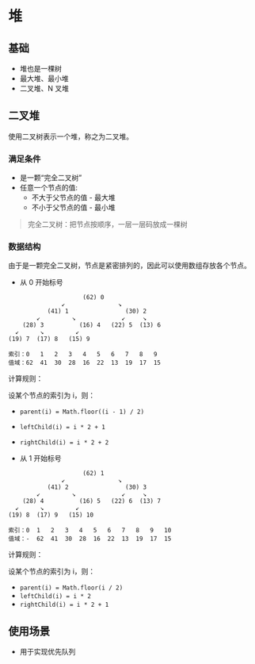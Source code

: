# 堆

## 基础

- 堆也是一棵树
- 最大堆、最小堆
- 二叉堆、N 叉堆

## 二叉堆

使用二叉树表示一个堆，称之为二叉堆。

### 满足条件

- 是一颗“完全二叉树”
- 任意一个节点的值:
  - 不大于父节点的值 - 最大堆
  - 不小于父节点的值 - 最小堆

> 完全二叉树：把节点按顺序，一层一层码放成一棵树

### 数据结构

由于是一颗完全二叉树，节点是紧密排列的，因此可以使用数组存放各个节点。

- 从 0 开始标号

```
                     (62) 0
               ↙               ↘
           (41) 1                (30) 2
        ↙         ↘             ↙     ↘
    (28) 3          (16) 4   (22) 5  (13) 6
  ↙      ↘         ↙
(19) 7  (17) 8   (15) 9
```

```
索引：0   1   2   3   4   5   6   7   8   9
值域：62  41  30  28  16  22  13  19  17  15
```

计算规则：

设某个节点的索引为 i，则：

- `parent(i) = Math.floor((i - 1) / 2)`
- `leftChild(i) = i * 2 + 1`
- `rightChild(i) = i * 2 + 2`

- 从 1 开始标号

```
                     (62) 1
               ↙               ↘
           (41) 2                (30) 3
        ↙         ↘             ↙     ↘
    (28) 4          (16) 5   (22) 6  (13) 7
  ↙      ↘         ↙
(19) 8  (17) 9   (15) 10
```

```
索引：0  1   2   3   4   5   6   7   8   9   10
值域：-  62  41  30  28  16  22  13  19  17  15
```

计算规则：

设某个节点的索引为 i，则：

- `parent(i) = Math.floor(i / 2)`
- `leftChild(i) = i * 2`
- `rightChild(i) = i * 2 + 1`

## 使用场景

- 用于实现优先队列
